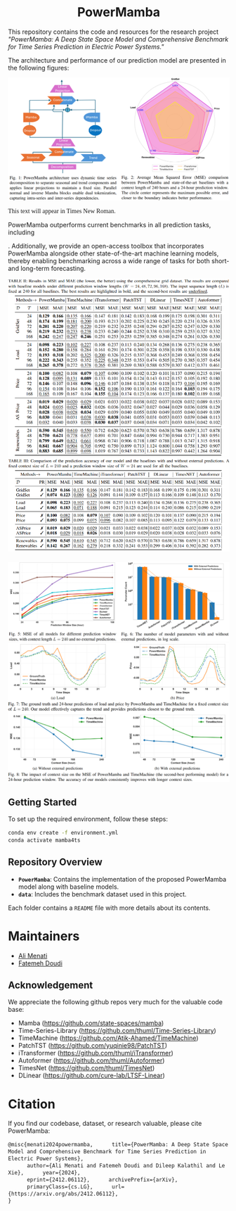 # <center>PowerMamba</center>

This repository contains the code and resources for the research project *"PowerMamba: A Deep State Space Model and Comprehensive Benchmark for Time Series Prediction in Electric Power Systems."*

The architecture and performance of our prediction model are presented in the following figures:


<div style="text-align: center;">
    <img src="pics/PowerMamba_arc.png" alt="PowerMamba Model">
</div>

<p style="font-family: 'Times New Roman', serif;">This text will appear in Times New Roman.</p>


PowerMamba outperforms current benchmarks in all prediction tasks, including 

. Additionally, we provide
an open-access toolbox that incorporates PowerMamba
alongside other state-of-the-art machine learning models,
thereby enabling benchmarking across a wide range of
tasks for both short- and long-term forecasting.


<img src="pics/without_pred.png" alt="Prediction results without external forecasts">
<img src="pics/With_pred.png" alt="Comparing prediction results with and without external forecasts">
<div style="text-align: center; margin-top: 20px;">
    <img src="pics/parameters.png" alt="at">
    <img src="pics/context.png" alt="at">
</div>



## Getting Started

To set up the required environment, follow these steps:

```bash
conda env create -f environment.yml
conda activate mamba4ts
```

## Repository Overview

- **`PowerMamba`**: Contains the implementation of the proposed PowerMamba model along with baseline models.
- **`data`**: Includes the benchmark dataset used in this project.

Each folder contains a `README` file with more details about its contents.

# Maintainers
* [Ali Menati](https://scholar.google.com/citations?user=HPreuloAAAAJ&hl=en&oi=ao)
* [Fatemeh Doudi](https://fatemehdoudi.github.io/)



## Acknowledgement

We appreciate the following github repos very much for the valuable code base:
- Mamba (https://github.com/state-spaces/mamba)
- Time-Series-Library (https://github.com/thuml/Time-Series-Library)
- TimeMachine (https://github.com/Atik-Ahamed/TimeMachine)
- PatchTST (https://github.com/yuqinie98/PatchTST)
- iTransformer (https://github.com/thuml/iTransformer)
- Autoformer (https://github.com/thuml/Autoformer)
- TimesNet (https://github.com/thuml/TimesNet)
- DLinear (https://github.com/cure-lab/LTSF-Linear)

# Citation

If you find our codebase, dataset, or research valuable, please cite PowerMamba:

```
@misc{menati2024powermamba,      title={PowerMamba: A Deep State Space Model and Comprehensive Benchmark for Time Series Prediction in Electric Power Systems}, 
      author={Ali Menati and Fatemeh Doudi and Dileep Kalathil and Le Xie},      year={2024},
      eprint={2412.06112},      archivePrefix={arXiv},
      primaryClass={cs.LG},      url={https://arxiv.org/abs/2412.06112}, 
}
```


